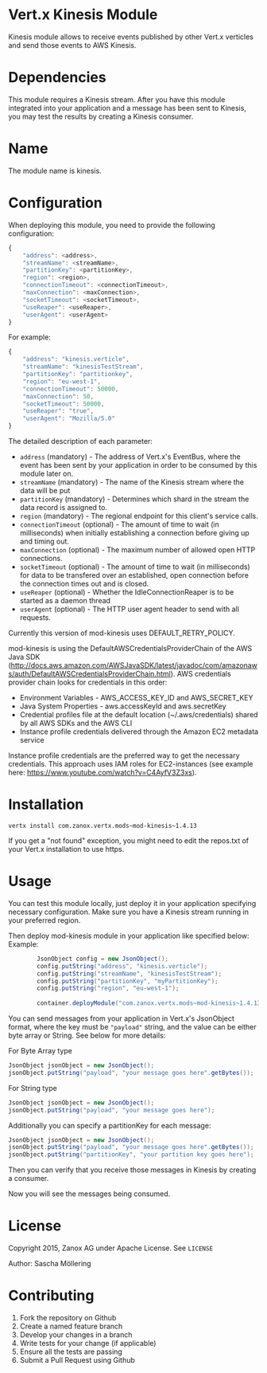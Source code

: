 Vert.x Kinesis Module
===========

Kinesis module allows to receive events published by other Vert.x verticles and send those events to AWS Kinesis.


Dependencies
==========

This module requires a Kinesis stream. After you have this module integrated into your application and a message has been sent to Kinesis, 
you may test the results by creating a Kinesis consumer.


Name
==========

The module name is kinesis.


Configuration
===========

When deploying this module, you need to provide the following configuration:
```javascript
{
    "address": <address>,
    "streamName": <streamName>,
    "partitionKey": <partitionKey>,
    "region": <region>,
    "connectionTimeout": <connectionTimeout>,
    "maxConnection": <maxConnection>,
    "socketTimeout": <socketTimeout>,
    "useReaper": <useReaper>,
    "userAgent": <userAgent>
}
```

For example:
```javascript
{
    "address": "kinesis.verticle",
    "streamName": "kinesisTestStream",
    "partitionKey": "partitionkey",
    "region": "eu-west-1",
    "connectionTimeout": 50000,
    "maxConnection": 50,
    "socketTimeout": 50000,
    "useReaper": "true",
    "userAgent": "Mozilla/5.0" 
}
```

The detailed description of each parameter:

* `address` (mandatory) - The address of Vert.x's EventBus, where the event has been sent by your application in order to be consumed by this module later on.
* `streamName` (mandatory) - The name of the Kinesis stream where the data will be put 
* `partitionKey` (mandatory) - Determines which shard in the stream the data record is assigned to.
* `region` (mandatory) - The regional endpoint for this client's service calls.
* `connectionTimeout` (optional) - The amount of time to wait (in milliseconds) when initially establishing a connection before giving up and timing out. 
* `maxConnection` (optional) - The maximum number of allowed open HTTP connections.
* `socketTimeout` (optional) - The amount of time to wait (in milliseconds) for data to be transfered over an established, open connection before the connection times out and is closed.
* `useReaper` (optional) - Whether the IdleConnectionReaper is to be started as a daemon thread
* `userAgent` (optional) - The HTTP user agent header to send with all requests.

Currently this version of mod-kinesis uses DEFAULT_RETRY_POLICY.

mod-kinesis is using the DefaultAWSCredentialsProviderChain of the AWS Java SDK (http://docs.aws.amazon.com/AWSJavaSDK/latest/javadoc/com/amazonaws/auth/DefaultAWSCredentialsProviderChain.html). AWS credentials provider chain looks for credentials in this order:
* Environment Variables - AWS_ACCESS_KEY_ID and AWS_SECRET_KEY
* Java System Properties - aws.accessKeyId and aws.secretKey
* Credential profiles file at the default location (~/.aws/credentials) shared by all AWS SDKs and the AWS CLI
* Instance profile credentials delivered through the Amazon EC2 metadata service

Instance profile credentials are the preferred way to get the necessary credentials. This approach uses IAM roles for EC2-instances (see example here: https://www.youtube.com/watch?v=C4AyfV3Z3xs).


Installation
=======

```
vertx install com.zanox.vertx.mods~mod-kinesis~1.4.13
```

If you get a "not found" exception, you might need to edit the repos.txt of your Vert.x installation to use https.


Usage
=======

You can test this module locally, just deploy it in your application specifying necessary configuration.
Make sure you have a Kinesis stream running in your preferred region.

Then deploy mod-kinesis module in your application like specified below:
Example:

```java
        JsonObject config = new JsonObject();
        config.putString("address", "kinesis.verticle");
        config.putString("streamName", "kinesisTestStream");
        config.putString("partitionKey", "myPartitionKey");
        config.putString("region", "eu-west-1");
        
        container.deployModule("com.zanox.vertx.mods~mod-kinesis~1.4.13", config);

```

You can send messages from your application in Vert.x's JsonObject format, where the key must be `"payload"` string, and the value can be either byte array or String. See below for more details:

For Byte Array type
```java
JsonObject jsonObject = new JsonObject();
jsonObject.putString("payload", "your message goes here".getBytes());
```

For String type
```java
JsonObject jsonObject = new JsonObject();
jsonObject.putString("payload", "your message goes here");
```

Additionally you can specify a partitionKey for each message:

```java
JsonObject jsonObject = new JsonObject();
jsonObject.putString("payload", "your message goes here".getBytes());
jsonObject.putString("partitionKey", "your partition key goes here");
```

Then you can verify that you receive those messages in Kinesis by creating a consumer.

Now you will see the messages being consumed.


License
=========
Copyright 2015, Zanox AG under Apache License. See `LICENSE`

Author: Sascha Möllering

Contributing
============
1. Fork the repository on Github
2. Create a named feature branch
3. Develop your changes in a branch
4. Write tests for your change (if applicable)
5. Ensure all the tests are passing
6. Submit a Pull Request using Github
